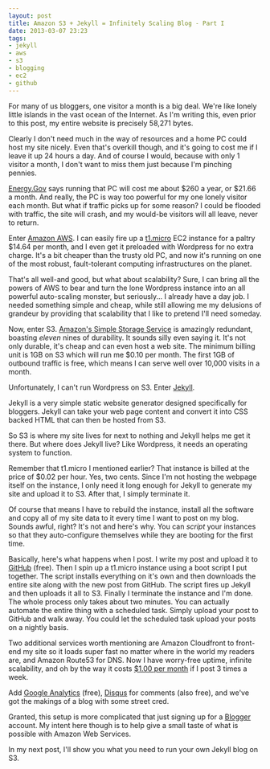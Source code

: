 ```yaml
---
layout: post
title: Amazon S3 + Jekyll = Infinitely Scaling Blog - Part I
date: 2013-03-07 23:23
tags:
- jekyll
- aws
- s3
- blogging
- ec2
- github
---
```


For many of us bloggers, one visitor a month is a big deal. We're like lonely little islands in the vast ocean of the Internet.  As I'm writing this, even prior to this post, my entire website is precisely 58,271 bytes. 

Clearly I don't need much in the way of resources and a home PC could host my site nicely. Even that's overkill though, and it's going to cost me if I leave it up 24 hours a day.  And of course I would, because with only 1 visitor a month, I don't want to miss them just because I'm pinching pennies.

[Energy.Gov](http://energy.gov/energysaver/articles/estimating-appliance-and-home-electronic-energy-use) says running that PC will cost me about $260 a year, or $21.66 a month.  And really, the PC is way too powerful for my one lonely visitor each month.  But what if traffic picks up for some reason? I could be flooded with traffic, the site will crash, and my would-be visitors will all leave, never to return.

Enter [Amazon AWS](http://aws.amazon.com/).  I can easily fire up a [t1.micro](http://aws.amazon.com/ec2/instance-types/) EC2 instance for a paltry $14.64 per month, and I even get it preloaded with Wordpress for no extra charge. It's a bit cheaper than the trusty old PC, and now it's running on one of the most robust, fault-tolerant computing infrastructures on the planet.

That's all well-and good, but what about scalability?  Sure, I can bring all the powers of AWS to bear and turn the lone Wordpress instance into an all powerful auto-scaling monster, but seriously... I already have a day job.  I needed something simple and cheap, while still allowing me my delusions of grandeur by providing that scalability that I like to pretend I'll need someday.

Now, enter S3. [Amazon's Simple Storage Service](http://aws.amazon.com/s3/) is amazingly redundant, boasting *eleven* nines of durability. It sounds silly even saying it. It's not only durable, it's cheap and can even host a web site. The minimum billing unit is 1GB on S3 which will run me $0.10 per month.  The first 1GB of outbound traffic is free, which means I can serve well over 10,000 visits in a month.

Unfortunately, I can't run Wordpress on S3.  Enter [Jekyll](http://jekyllrb.com/).

Jekyll is a very simple static website generator designed specifically for bloggers.  Jekyll can take your web page content and convert it into CSS backed HTML that can then be hosted from S3.  

So S3 is where my site lives for next to nothing and Jekyll helps me get it there.  But where does Jekyll live?  Like Wordpress, it needs an operating system to function.

Remember that t1.micro I mentioned earlier?  That instance is billed at the price of $0.02 per hour.  Yes, two cents.  Since I'm not hosting the webpage itself on the instance, I only need it long enough for Jekyll to generate my site and upload it to S3. After that, I simply terminate it.

Of course that means I have to rebuild the instance, install all the software and copy all of my site data to it every time I want to post on my blog.  Sounds awful, right?  It's not and here's why.  You can *script* your instances so that they auto-configure themselves while they are booting for the first time.

Basically, here's what happens when I post.  I write my post and upload it to [GitHub](https://github.com/) (free). Then I spin up a t1.micro instance using a boot script I put together.  The script installs everything on it's own and then downloads the entire site along with the new post from GitHub.  The script fires up Jekyll and then uploads it all to S3.  Finally I terminate the instance and I'm done.  The whole process only takes about two minutes. You can actually automate the entire thing with a scheduled task. Simply upload your post to GitHub and walk away. You could let the scheduled task upload your posts on a nightly basis. 

Two additional services worth mentioning are Amazon Cloudfront to front-end my site so it loads super fast no matter where in the world my readers are, and Amazon Route53 for DNS.  Now I have worry-free uptime, infinite scalability, and oh by the way it costs [$1.00 per month](http://calculator.s3.amazonaws.com/calc5.html#r=IAD&key=calc-5AC5887F-FC67-4777-AE90-60A7623D1844) if I post 3 times a week.

Add [Google Analytics](http://www.google.com/analytics/) (free), [Disqus](http://www.disqus.com/) for comments (also free), and we've got the makings of a blog with some street cred. 

Granted, this setup is more complicated that just signing up for a [Blogger](http://www.blogger.com) account.  My intent here though is to help give a small taste of what is possible with Amazon Web Services.

In my next post, I'll show you what you need to run your own Jekyll blog on S3.
